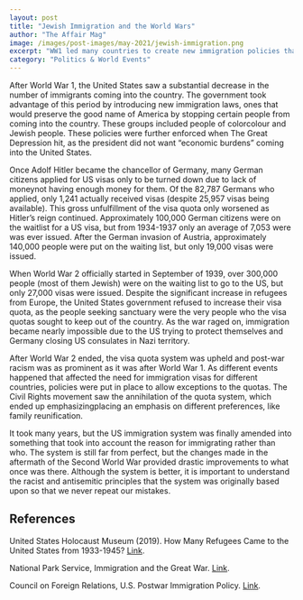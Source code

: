 ```yaml
---
layout: post
title: "Jewish Immigration and the World Wars"
author: "The Affair Mag"
image: /images/post-images/may-2021/jewish-immigration.png
excerpt: "WW1 led many countries to create new immigration policies that prevented certain people from entering..."
category: "Politics & World Events"
---
```


After World War 1, the United States saw a substantial decrease in the number of immigrants coming into the country. The government took advantage of this period by introducing new immigration laws, ones that would preserve the good name of America by stopping certain people from coming into the country. These groups included people of colorcolour and Jewish people. These policies were further enforced when The Great Depression hit, as the president did not want “economic burdens” coming into the United States.

Once Adolf Hitler became the chancellor of Germany, many German citizens applied for US visas only to be turned down due to lack of moneynot having enough money for them. Of the 82,787 Germans who applied, only 1,241 actually received visas (despite 25,957 visas being available). This gross unfulfillment of the visa quota only worsened as Hitler’s reign continued. Approximately 100,000 German citizens were on the waitlist for a US visa, but from 1934-1937 only an average of 7,053 were was ever issued. After the German invasion of Austria, approximately 140,000 people were put on the waiting list, but only 19,000 visas were issued.

When World War 2 officially started in September of 1939, over 300,000 people (most of them Jewish) were on the waiting list to go to the US, but only 27,000 visas were issued. Despite the significant increase in refugees from Europe, the United States government refused to increase their visa quota, as the people seeking sanctuary were the very people who the visa quotas sought to keep out of the country. As the war raged on, immigration became nearly impossible due to the US trying to protect themselves and Germany closing US consulates in Nazi territory.

After World War 2 ended, the visa quota system was upheld and post-war racism was as prominent as it was after World War 1. As different events happened that affected the need for immigration visas for different countries, policies were put in place to allow exceptions to the quotas. The Civil Rights movement saw the annihilation of the quota system, which ended up emphasizingplacing an emphasis on different preferences, like family reunification.

It took many years, but the US immigration system was finally amended into something that took into account the reason for immigrating rather than who. The system is still far from perfect, but the changes made in the aftermath of the Second World War provided drastic improvements to what once was there. Although the system is better, it is important to understand the racist and antisemitic principles that the system was originally based upon so that we never repeat our mistakes. 

## References
United States Holocaust Museum (2019). How Many Refugees Came to the United States from 1933-1945? [Link](https://exhibitions.ushmm.org/americans-and-the-holocaust/how-many-refugees-came-to-the-united-states-from-1933-1945#:~:text=After%20World%20War%20II%20began,the%20German%20quota%20in%201940).

National Park Service, Immigration and the Great War. [Link](https://www.nps.gov/articles/immigration-and-the-great-war.htm). 

Council on Foreign Relations, U.S. Postwar Immigration Policy. [Link](https://www.cfr.org/timeline/us-postwar-immigration-policy).